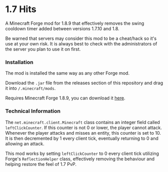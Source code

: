 # 1.7 Hits
A Minecraft Forge mod for 1.8.9 that effectively removes the swing cooldown timer added between versions 1.7.10 and 1.8.

Be warned that servers may consider this mod to be a cheat/hack so it's use at your own risk. It is always best to check with the administrators of the server you plan to use it on first.

### Installation
The mod is installed the same way as any other Forge mod.

Download the `.jar` file from the releases section of this repository and drag it into `/.minecraft/mods`.

Requires Minecraft Forge 1.8.9, you can download it [here](https://files.minecraftforge.net/maven/net/minecraftforge/forge/index_1.8.9.html).

### Technical Information
The `net.minecraft.client.Minecraft` class contains an integer field called `leftClickCounter`. If this counter is not 0 or lower, the player cannot attack. Whenever the player attacks and misses an entity, this counter is set to 10. It is then decremented by 1 every client tick, eventually returning to 0 and allowing an attack. 

This mod works by setting `leftClickCounter` to 0 every client tick utilizing Forge's `ReflectionHelper` class, effectively removing the behaviour and helping restore the feel of 1.7 PvP.